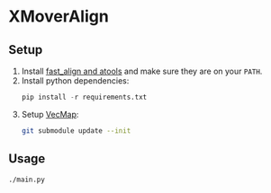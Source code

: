 # XMoverAlign

## Setup

1. Install [fast\_align and atools](https://github.com/clab/fast_align) and make sure they are on your `PATH`.
2. Install python dependencies:
   ```python
   pip install -r requirements.txt
   ```
2. Setup [VecMap](https://github.com/artetxem/vecmap):
   ```sh
   git submodule update --init
   ```

## Usage

```sh
./main.py
```
